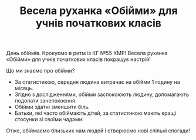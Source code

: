 ﻿---
title: Весела руханка «Обійми» для учнів початкових класів
---

День обіймів. Крокуємо в ритм із КГ №55 КМР! Весела руханка «Обійми» для учнів початкових класів покращує настрій!

Що ми знаємо про обійми?

- За статистикою, середня людина витрачає на обійми 1 годину на місяць.
- Згідно з дослідженнями, обійми заспокоюють людину, допомагають подолати занепокоєння.
- Обійми здатні зменшити біль.
- Батьки, які часто обіймають дітей, за статистикою мають кращі стосунки зі своїми чадами.

Отже, обіймаємо близьких нам людей і створюємо нові спільні спогади!

<slideshow />

